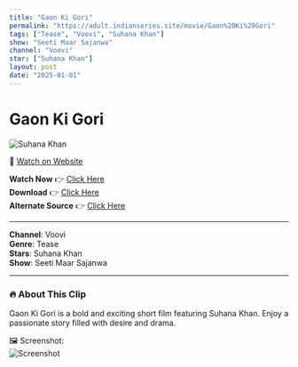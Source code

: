 ```yaml
---
title: "Gaon Ki Gori"
permalink: "https://adult.indianseries.site/movie/Gaon%20Ki%20Gori"
tags: ["Tease", "Voovi", "Suhana Khan"]
show: "Seeti Maar Sajanwa"
channel: "Voovi"
star: ["Suhana Khan"]
layout: post
date: "2025-01-01"
---
```


# Gaon Ki Gori

![Suhana Khan](https://shorts.desisins.com/wp-content/uploads/2024/10/Suhana-Khan-Gaon-Ki-Gori-DesiSins.com_.jpg)

🔗 [Watch on Website](https://adult.indianseries.site/movie/Gaon%20Ki%20Gori)

**Watch Now** 👉 [Click Here](https://adult.indianseries.site/movie/Gaon%20Ki%20Gori)  
**Download** 👉 [Click Here](https://adult.indianseries.site/movie/Gaon%20Ki%20Gori)  
**Alternate Source** 👉 [Click Here](https://adult.indianseries.site/movie/Gaon%20Ki%20Gori)

---

**Channel**: Voovi  
**Genre**: Tease  
**Stars**: Suhana Khan  
**Show**: Seeti Maar Sajanwa

---

### 🔥 About This Clip

Gaon Ki Gori is a bold and exciting short film featuring Suhana Khan. Enjoy a passionate story filled with desire and drama.
 
🖼️ Screenshot:  
![Screenshot](https://shorts.desisins.com/wp-content/uploads/2024/10/Suhana-Khan-Gaon-Ki-Gori-DesiSins.com_.jpg)

